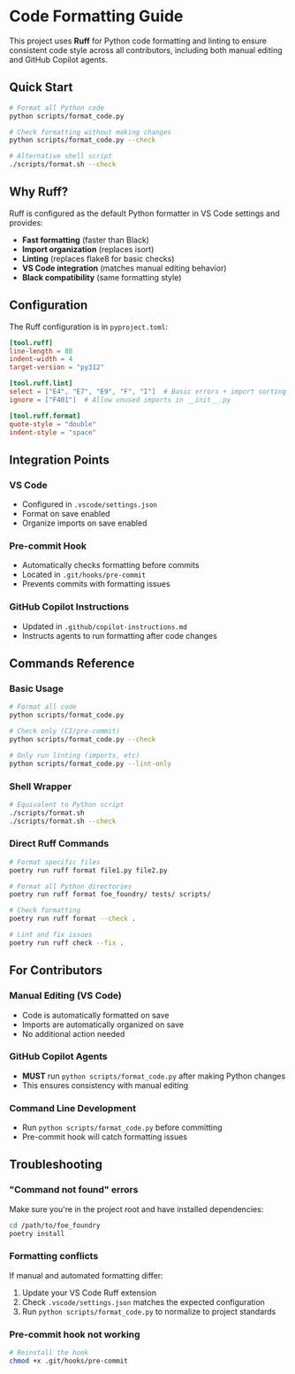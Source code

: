 # Code Formatting Guide

This project uses **Ruff** for Python code formatting and linting to ensure consistent code style across all contributors, including both manual editing and GitHub Copilot agents.

## Quick Start

```bash
# Format all Python code
python scripts/format_code.py

# Check formatting without making changes  
python scripts/format_code.py --check

# Alternative shell script
./scripts/format.sh --check
```

## Why Ruff?

Ruff is configured as the default Python formatter in VS Code settings and provides:

- **Fast formatting** (faster than Black)
- **Import organization** (replaces isort)
- **Linting** (replaces flake8 for basic checks)
- **VS Code integration** (matches manual editing behavior)
- **Black compatibility** (same formatting style)

## Configuration

The Ruff configuration is in `pyproject.toml`:

```toml
[tool.ruff]
line-length = 88
indent-width = 4
target-version = "py312"

[tool.ruff.lint]
select = ["E4", "E7", "E9", "F", "I"]  # Basic errors + import sorting
ignore = ["F401"]  # Allow unused imports in __init__.py

[tool.ruff.format]
quote-style = "double"
indent-style = "space"
```

## Integration Points

### VS Code
- Configured in `.vscode/settings.json`
- Format on save enabled
- Organize imports on save enabled

### Pre-commit Hook
- Automatically checks formatting before commits
- Located in `.git/hooks/pre-commit`
- Prevents commits with formatting issues

### GitHub Copilot Instructions
- Updated in `.github/copilot-instructions.md`
- Instructs agents to run formatting after code changes

## Commands Reference

### Basic Usage
```bash
# Format all code
python scripts/format_code.py

# Check only (CI/pre-commit)
python scripts/format_code.py --check

# Only run linting (imports, etc)
python scripts/format_code.py --lint-only
```

### Shell Wrapper
```bash
# Equivalent to Python script
./scripts/format.sh
./scripts/format.sh --check
```

### Direct Ruff Commands
```bash
# Format specific files
poetry run ruff format file1.py file2.py

# Format all Python directories
poetry run ruff format foe_foundry/ tests/ scripts/

# Check formatting
poetry run ruff format --check .

# Lint and fix issues
poetry run ruff check --fix .
```

## For Contributors

### Manual Editing (VS Code)
- Code is automatically formatted on save
- Imports are automatically organized on save
- No additional action needed

### GitHub Copilot Agents
- **MUST** run `python scripts/format_code.py` after making Python changes
- This ensures consistency with manual editing

### Command Line Development
- Run `python scripts/format_code.py` before committing
- Pre-commit hook will catch formatting issues

## Troubleshooting

### "Command not found" errors
Make sure you're in the project root and have installed dependencies:
```bash
cd /path/to/foe_foundry
poetry install
```

### Formatting conflicts
If manual and automated formatting differ:
1. Update your VS Code Ruff extension
2. Check `.vscode/settings.json` matches the expected configuration
3. Run `python scripts/format_code.py` to normalize to project standards

### Pre-commit hook not working
```bash
# Reinstall the hook
chmod +x .git/hooks/pre-commit
```